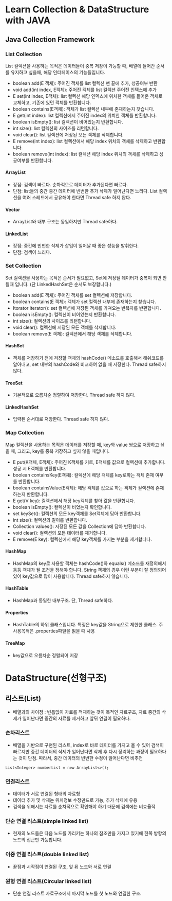 # Learn Collection & DataStructure with JAVA
## Java Collection Framework
### List Collection
List 컬렉션을 사용하는 목적은 데이터들이 중복 저장이 가능할 때, 배열에 들어간 순서를 유지하고 싶을때, 해당 인터페이스의 기능들입니다.

* boolean add(E 객체): 주어진 객체를 list 컬렉션 맨 끝에 추가, 성공여부 반환
* void add(int index, E객체): 주어진 객체를 list 컬렉션 주어진 인덱스에 추가
* E set(int index, E객체): list 컬렉션 해당 인덱스에 위치한 객체를 들어온 객체로 교체하고, 기존에 있던 객체를 반환합니다.
* boolean contains(E객체): 객체가 list 컬렉션 내부에 존재하는지 찾습니다.
* E get(int index): list 컬렉션에서 주어진 index의 위치한 객체를 반환합니다.
* boolean isEmpty(): list 컬렉션이 비어있는지 반환합니다.
* int size(): list 컬렉션의 사이즈를 리턴합니다.
* void clear(): list 컬렉션에 저장된 모든 객체를 삭제합니다.
* E remove(int index): list 컬렉션에서 해당 index 위치의 객체를 삭제하고 반환합니다.
* boolean remove(int index): list 컬렉션 해당 index 위치의 객체를 삭제하고 성공여부를 반환합니다.

#### ArrayList
* 장점: 검색이 빠르다. 순차적으로 데이터가 추가된다면 빠르다.
* 단점: list들의 중간 중간 데이터에 빈번한 추가 삭제가 일어난다면 느리다. List 컬렉션을 여러 스레드에서 공유해야 한다면 Thread safe 하지 않다.

#### Vector
* ArrayList와 내부 구조는 동일하지만 Thread safe하다.

#### LinkedList
* 장점: 중간에 빈번한 삭제가 삽입이 일어날 때 좋은 성능을 발휘한다.
* 단점: 검색이 느리다.


### Set Collection
Set 컬렉션을 사용하는 목적은 순서가 필요없고, Set에 저장될 데이터가 중복이 되면 안될때 입니다. (단 LinkedHashSet은 순서도 보장합니다.)

* boolean add(E 객체): 주어진 객체를 set 컬렉션에 저장합니다.
* boolean contains(E 객체): 객체가 set 컬렉션 내부에 존재하는지 찾습니다.
* Itorator iterator(): set 컬렉션에 저장된 객체를 가져오는 반복자를 반환합니다.
* boolean isEmpty(): 컬렉션이 비어있는지 반환합니다.
* int size(): 컬렉션의 사이즈를 리턴합니다.
* void clear(): 컬렉션에 저장된 모든 객체를 삭제합니다.
* boolean remove(E 객체): 컬렉션에서 해당 객체를 삭제합니다.

#### HashSet
* 객체를 저장하기 전에 저장할 객체의 hashCode() 메소드를 호출해서 해쉬코드를 알아내고, set 내부의 hashCode와 비교하여 없을 때 저장한다. Thread safe하지 않다.

#### TreeSet
* 기본적으로 오름차순 정렬하여 저장한다. Thread safe 하지 않다.

#### LinkedHashSet
* 입력된 순서대로 저장한다. Thread safe 하지 않다.

### Map Collection
Map 컬렉션을 사용하는 목적은 데이터를 저장할 때, key와 value 쌍으로 저장하고 싶을 때, 그리고, key를 중복 저장하고 싶지 않을 때입니다.

* E put(K객체, E객체): 주어진 K객체를 키로, E객체를 값으로 컬렉션에 추가합니다. 성공 시 E객체를 반환합니다.
* boolean containsKey(E객체): 컬렉션에 해당 객체를 key로하는 객체 존재 여부를 반환합니다.
* boolean containsValue(E객체): 해당 객체를 값으로 하는 객체가 컬렉션에 존재하는지 반환합니다.
* E get(V key): 컬렉션에서 해당 key객체를 찾아 값을 반환합니다.
* boolean isEmpty(): 컬렉션이 비었는지 확인합니다.
* set keySet(): 컬렉션의 모든 key객체를 Set객체에 담아 반환합니다.
* int size(): 컬렉션의 길이를 반환합니다.
* Collection values(): 저장된 모든 값을 Collection에 담아 반환합니다.
* void clear(): 컬렉션의 모든 데이터를 제거합니다.
* E remove(E key): 컬렉션에서 해당 key객체를 가지는 부분을 제거합니다.

#### HashMap
* HashMap의 key로 사용할 객체는 hashCode()와 equals() 메소드를 재정의해서 동등 객체가 될 조건을 정해야 합니다. String 객체의 경우 이런 부분이 잘 정의되어 있어 key값으로 많이 사용합니다. Thread safe하지 않습니다.

#### HashTable
* HashMap과 동일한 내부구조. 단, Thread safe하다.

#### Properties
* HashTable의 하위 클래스입니다. 특징은 key값을 String으로 제한한 클래스. 주 사용목적은 .properties파일을 읽을 때 사용

#### TreeMap
* key값으로 오름차순 정렬되어 저장


# DataStructure(선형구조)
## 리스트(List)
* 배열과의 차이점 : 빈틈없이 자료를 적재하는 것이 목적인 자료구조, 자료 중간의 삭제가 일어난다면 중간의 자료를 제거하고 앞뒤 연결이 필요하다.

### 순차리스트
* 배열을 기반으로 구현된 리스트, index로 바로 데이터를 가지고 올 수 있어 검색이 빠르지만 중간 데이터의 삭제가 일어난다면 삭제 후 다시 정리하는 과정이 필요하다는 것이 단점. 따라서, 중간 데이터의 빈번한 수정이 일어난다면 비추천
```
List<Integer> numberList = new ArrayList<>();
```

### 연결리스트
* 데이터가 서로 연결된 형태의 자료형
* 데이터 추가 및 삭제는 위치정보 수정만드로 가능, 추가 삭제에 유용
* 검색을 위해서는 자료를 순차적으로 확인해야 하기 때문에 검색에는 비효율적

### 단순 연결 리스트(simple linked list)
* 현재의 노드들은 다음 노드를 가리키는 하나의 참조만을 가지고 있기에 한쪽 방향의 노드의 접근만 가능합니다.

### 이중 연결 리스트(double linked list)
* 끝점과 시작점이 연결된 구조, 앞 뒤 노드와 서로 연결

### 원형 연결 리스트(Circular linked list)
* 단순 연결 리스트 자료구조에서 마지막 노드를 첫 노드와 연결한 구조.


